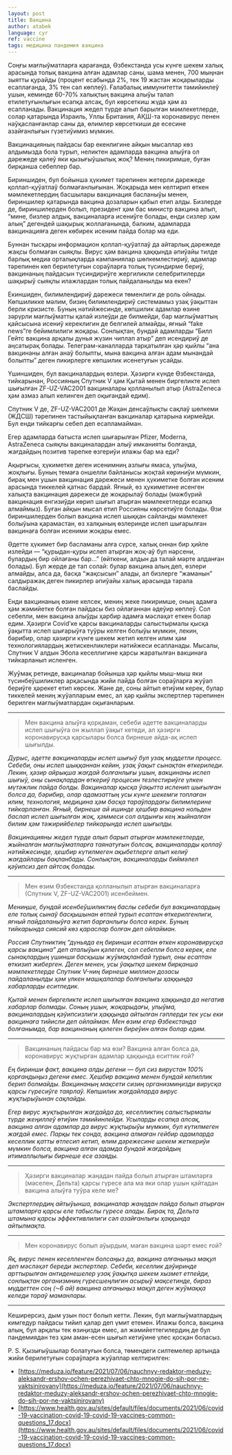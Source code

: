 ```yaml
---
layout: post
title: Вакцина
author: atabek
language: cyr
ref: vaccine
tags: медицина пандемия вакцина
---
```


Соңғы мағлыўматларға қарағанда, Өзбекстанда усы күнге шекем халық арасында толық вакцина алған адамлар саны, шама менен, 700 мыңнан зыятты қурайды (процент есабында 2%, тек 19 жастан жоқарыларды есаплағанда, 3% тен сәл көплеў). Ғалабалық иммунитетти тәмийинлеў ушын, кеминде 60-70% халықтың вакцина алыўы талап етилетуғынлығын есапқа алсақ, бул көрсеткиш жүдә ҳәм аз есапланады. Вакцинация жедел түрде алып барылған мәмлекетлерде, солар қатарында Израиль, Уллы Британия, АҚШ-та коронавирус пенен наўқасланғанлар саны да, өлимлер көрсеткиши де есесине азайғанлығын гүзетиўимиз мүмкин.

Вакцинацияның пайдасы бар екенлигине айқын мысаллар көз алдымызда бола турып, неликтен адамларда вакцина алыўға ол дәрежеде қәлеў яки қызығыўшылық жоқ? Мениң пикиримше, буған бирқанша себеплер бар.

Бириншиден, бул бойынша ҳүкимет тәрепинен жетерли дәрежеде қоллап-қуўатлаў болмағанлығынан. Жоқарыда мен келтирип өткен мәмлекетлердиң басшылары вакцинация басланыўы менен, бириншилер қатарында вакцина дозаларын қабыл етип алды. Бизлерде де, бириншилерден болып, президент ҳәм бас министр вакцина алып, “мине, бизлер алдық, вакциналарға исениўге болады, енди сизлер ҳәм алың” дегендей шақырық жоллағанында, бәлким, адамларда вакцинацияға деген көбирек исеним пайда болар ма еди.

Буннан тысқары информацион қоллап-қуўатлаў да айтарлық дәрежеде жақсы болмаған сыяқлы. Вирус ҳәм вакцина ҳаққында әпиўайы тилде барлық медиа орталықларда кампаниялар шөлкемлестириў, адамлар тәрепинен көп берилетуғын сораўларға толық түсиндирме бериў, вакцинаның пайдасын түсиндириўге жергиликли селебритилерди шақырыў сыяқлы илажлардан толық пайдаланылды ма екен?

Екиншиден, билимлендириў дәрежеси төменлиги де роль ойнады. Көпшиликке мәлим, бизиң билимлендириў системамыз узақ ўақыттан берли кризисте. Буның нәтийжесинде, көпшилик адамлар өзине зәрүрли мағлыўматты қалай излеўди де билмейди, бар мағлыўматтың қайсысына исениў кереклигин де белгилей алмайды, яғный “fake news”ге бейимлилиги жоқары. Сонлықтан, бундай адамларды “Билл Гейтс вакцина арқалы дүнья жүзин чиплап атыр” деп исендириў де аңсатырақ болады. Телеграм-каналларда тарқатылған ҳәр қыйлы “ана вакцинаны алған анаў болыпты, мына вакцина алған адам мынандай болыпты” деген пикирлерге көпшилик исенетуғын усайды.

Үшиншиден, бул вакциналардың өзлери. Ҳәзирги күнде Өзбекстанда, тийкарынан, Россияның Спутник V ҳәм Қытай менен биргеликте ислеп шығылған ZF-UZ-VAC2001 вакциналары қолланылып атыр (AstraZeneca ҳәм азмаз алып келинген деп оқығандай едим).

Спутник V де, ZF-UZ-VAC2001 де Жәҳән денсаўлықты сақлаў шөлкеми (ЖДСШ) тәрепинен тастыйықланған вакциналар қатарына кирмейди. Бул енди тийкарғы себеп деп есапламайман.

Егер адамларда батыста ислеп шығарылған Pfizer, Moderna, AstraZeneca сыяқлы вакциналардан алыў имканияты болғанда, жағдайдың позитив тәрепке өзгериўи илажы бар ма еди?

Ақырғысы, ҳүкиметке деген исенимниң азлығы ямаса, улыўма, жоқлығы. Буның темаға оншелли байланысы жоқтай көриниўи мүмкин, бирақ мен ушын вакцинация дәрежеси менен ҳүкиметке болған исеним арасында тиккелей қатнас бардай. Яғный, өз ҳүкиметине исенген халықта вакцинация дәрежеси де жоқарылаў болады (мәжбүрий вакцинация енгизиўди көрип шығып атырған мәмлекетлерди есапқа алмаймыз). Буған айқын мысал етип Россияны көрсетиўге болады. Өзи бириншилерден болып вакцина ислеп шыққан сайланды мәмлекет болыўына қарамастан, өз халқының өзлеринде ислеп шығарылған вакцинаға болған исеними жоқары емес.

Әдетте ҳүкимет бир басламаны алға сүрсе, халық оннан бир ҳийле излейди — “қурыдан-қуры ислеп атырған жоқ-аў бул нәрсени, булардың бир ойлағаны бар...” (өйткени, алдын да талай мәрте алданған болады). Бул жерде де тап солай: булар вакцина алың деп, өзлери алмайды, алса да, басқа “жақсысын” алады, ал бизлерге “жаманын” салдыражақ деген пикирлер әпиўайы халық арасында тарала баслайды.

Енди вакцинаның өзине келсек, мениң жеке пикиримше, оның адамға ҳәм жәмийетке болған пайдасы биз ойлағаннан әдеўир көплеў. Сол себепли, мен вакцина алыўды ҳәрбир адамға мәсләҳәт еткен болар едим. Ҳәзирги Covid’ке қарсы вакциналарды салыстырмалы қысқа ўақытта ислеп шығарыўға туўры келген болыўы мүмкин, лекин, бәрибир, олар ҳәзирги күнге шекем жетип келген илим ҳәм технологиялардың жетискенликлери нәтийжеси есапланады. Мысалы, Спутник V алдын Эбола кеселлигине қарсы жаратылған вакцинаға тийкарланып исленген.

Жуўмақ ретинде, вакциналар бойынша ҳәр қыйлы мыш-мыш яки түсинбеўшиликлер арқасында жийи пайда болған сораўларға жуўап бериўге ҳәрекет етип көрсек. Және де, соны айтып өтиўим керек, булар тиккелей мениң жуўапларым емес, ал ҳәр қыйлы экспертлер тәрепинен берилген мағлыўматлардан оқығанларым.

---

> Мен вакцина алыўға қорқаман, себеби әдетте вакциналарды ислеп шығыўға он жыллап ўақыт кетеди, ал ҳәзирги коронавирусқа қарсылары болса бирнеше айда-ақ ислеп шығылды.

_Дурыс, әдетте вакциналарды ислеп шығыў бул узақ мүддетли процесс. Себеби, оны ислеп шыққаннан кейин, узақ ўақыт сынақтан өткериледи. Лекин, ҳәзир айрықша жағдай болғанлығы ушын, вакцинаны ислеп шығыў, оны сынақлардан өткериў процесин тезлестириўге үлкен мүтәжлик пайда болды. Вакциналар қысқа ўақытта исленип шығылған болса да, бәрибир, олар адамзаттың усы күнге шекемги топлаған илим, технология, медицина ҳәм басқа тараўлардағы билимлерине тийкарланған. Яғный, бирнеше ай ишинде ҳешбир вакцина нольден баслап ислеп шығылған жоқ, ҳәммеси сол алдынғы кең жыйналған билим ҳәм тәжирийбелер тийкарында ислеп шығылды._

_Вакцинацияны жедел түрде алып барып атырған мәмлекетлерде, жыйналған мағлыўматларға таянатуғын болсақ, вакциналарды қоллаў нәтийжесинде, ҳешбир күтилмеген ақыбетлерге алып келиў жағдайлары бақланбады. Сонлықтан, вакциналарды биймәлел қәўипсиз деп айтсақ болады._

---

> Мен өзим Өзбекстанда қолланылып атырған вакциналарға (Спутник V, ZF-UZ-VAC2001) исенбеймен.

_Мениңше, бундай исенбеўшиликтиң баслы себеби бул вакциналардың еле толық сынаў басқышынан өтпей турып есаптан өткерилгенлиги, яғный пайдаланыўға жетип барғанлығы болса керек. Буның тийкарында сиясий көз қараслар болған деп ойлайман._

_Россия Спутниктиң “дүньяда ең биринши есаптан өткен коронавирусқа қарсы вакцина” деп аталыўын қәлеген, сол себепли болса керек, еле сынақлардың үшинши басқышы жуўмақланбай турып, оны есаптан өткизип жиберген. Деген менен, усы ўақытқа шекем бирқанша мәмлекетлерде Спутник V-ниң бирнеше миллион дозасы пайдаланылды ҳәм үлкен машқалалар болғанлығы ҳаққында хабарларды еситпедик._

_Қытай менен биргеликте ислеп шығылған вакцина ҳаққында да негатив хабарлар болмады. Соның ушын, жоқарыдағы, улыўма, вакциналардың қәўипсизлиги ҳаққында айтылған гәплерди тек усы еки вакцинаға тийисли деп ойлайман. Мен өзим егер Өзбекстанда болғанымда, бар вакцинаның қәлеген биреўин алған болар едим._

---

> Вакцинаның пайдасы бар ма өзи? Вакцина алған болса да, коронавирус жуқтырған адамлар ҳаққында еситтик ғой?

_Ең биринши факт, вакцина алды дегени — бул сиз вирустан 100% қорғандыңыз дегени емес. Ҳешбир вакцина менен бундай кепиллик берип болмайды. Вакцинаның мақсети сизиң организмиңизди вирусқа қарсы гүресиўге таярлаў. Көпшилик жағдайларда вирус жуқтырыўынан сақлайды._

_Егер вирус жуқтырылған жағдайда да, кеселликтиң салыстырмалы түрде жеңиллеў өтиўин тәмийинлейди. Усыларды есапқа алсақ, вакцина алған адамлар да вирус жуқтырыўы мүмкин, бул күтилмеген жағдай емес. Парқы тек сонда, вакцина алмаған гейбир адамларда кеселлик қатты өтлесип кетип, өлим дәрежесине шекем жеткериўи мүмкин болса, вакцина алған адамда бундай жағдайдың итималлылығы бирнеше есе азаяды._

---

> Ҳәзирги вакциналар жаңадан пайда болып атырған штамларға (мәселен, Дельта) қарсы гүресе ала ма яки олар ушын қайтадан вакцина алыўға туўра келе ме?

_Экспертлердиң айтыўынша, вакциналар жаңадан пайда болып атырған штамларға қарсы еле табыслы гүресе алады. Бирақ та, Дельта штамына қарсы эффективлилиги сәл азайғанлығы ҳаққында айтылмақта._

---

> Мен коронавирус болып аўырдым, маған вакцина шәрт емес ғой?

_Яқ, вирус пенен кеселленген болсаңыз да, вакцина алғаныңыз мақул деп мәсләҳәт береди экспертлер. Себеби, кеселлик дәўиринде арттырылған антиденешелер узақ ўақытқа шекем хызмет етпейди, сонлықтан организмниң гүресшеңлигин асырыў мақсетинде, бираз мүддеттен соң (⁓6 ай) вакцина алғаныңыз мақул деген жуўмаққа келеди тараў маманлары._

---

Кеширерсиз, дым узын пост болып кетти. Лекин, бул мағлыўматлардың кимгедур пайдасы тийип қалар деп үмит етемен. Илажы болса, вакцина алың, бул арқалы тек өзиңизди емес, ал жәмийеттегилердиң де бул пандемиядан тез ҳәм аман-есен шығып кетиўине үлес қосқан боласыз.

P. S. Қызығыўшылар болатуғын болса, төмендеги силтемелер артында жийи берилетуғын сораўларға жуўаплар келтирилген:

- [https://meduza.io/feature/2021/07/06/nauchnyy-redaktor-meduzy-aleksandr-ershov-ochen-perezhivaet-chto-mnogie-do-sih-por-ne-vaktsinirovany](https://meduza.io/feature/2021/07/06/nauchnyy-redaktor-meduzy-aleksandr-ershov-ochen-perezhivaet-chto-mnogie-do-sih-por-ne-vaktsinirovany)
- [https://www.health.gov.au/sites/default/files/documents/2021/06/covid-19-vaccination-covid-19-covid-19-vaccines-common-questions_17.docx](https://www.health.gov.au/sites/default/files/documents/2021/06/covid-19-vaccination-covid-19-covid-19-vaccines-common-questions_17.docx)
